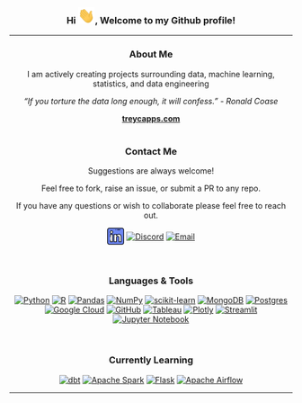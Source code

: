 <div align="center">
<br />
<h3>Hi <img src="https://raw.githubusercontent.com/ABSphreak/ABSphreak/master/gifs/Hi.gif"width="30px">, Welcome to my Github profile!</h3>
<hr />
</div>

<div align="center">
<h3><b>About Me</b></h3>
<p> I am actively creating projects surrounding data, machine learning, statistics, and data engineering</p>
<p><em>“If you torture the data long enough, it will confess.”
- Ronald Coase</em></p>
<a href="https://treycapps.com" target="blank"><b>treycapps.com</b></a>
<br />
<br />

<h3><b>Contact Me</b></h3>
<p>Suggestions are always welcome!</p>
<p>Feel free to fork, raise an issue, or submit a PR to any repo.</p>
<p>If you have any questions or wish to collaborate please feel free to reach out.</p>

<p>
<a href="https://www.linkedin.com/in/trey-capps/" target="blank"><img align="center" src="https://raw.githubusercontent.com/8bithemant/8bithemant/master/linkedin.png" alt="LinkedIn" height="30" width="30" /></a>
<a href="https://discord.com/channels/@ford.potter#5827" target="blank"><img align="center" src="https://img.icons8.com/color/2x/discord--v2.png" alt="Discord" height="30" width="30" /></a>  
<a href = "mailto: trey.capps@gmail.com"><img align="center" src="https://img.icons8.com/doodle/2x/gmail-new.png" alt="Email" height="30" width="30" /></a>
</p>
</div>

<br />

<div align="center">
<h3><b>Languages & Tools</b></h3>
<p>

[![Python](https://img.shields.io/badge/python-3670A0?style=for-the-badge&logo=python&logoColor=ffdd54)](https://www.python.org)
[![R](https://img.shields.io/badge/r-%23276DC3.svg?style=for-the-badge&logo=r&logoColor=white)](https://www.r-project.org)
[![Pandas](https://img.shields.io/badge/pandas-%23150458.svg?style=for-the-badge&logo=pandas&logoColor=white)](https://pandas.pydata.org)
[![NumPy](https://img.shields.io/badge/numpy-%23013243.svg?style=for-the-badge&logo=numpy&logoColor=white)](https://numpy.org)
[![scikit-learn](https://img.shields.io/badge/scikit--learn-%23F7931E.svg?style=for-the-badge&logo=scikit-learn&logoColor=white)](https://scikit-learn.org)
[![MongoDB](https://img.shields.io/badge/MongoDB-%234ea94b.svg?style=for-the-badge&logo=mongodb&logoColor=white)](https://www.mongodb.com)
[![Postgres](https://img.shields.io/badge/postgres-%23316192.svg?style=for-the-badge&logo=postgresql&logoColor=white)](https://www.postgresql.org)
[![Google Cloud](https://img.shields.io/badge/Google_Cloud-4285F4?style=for-the-badge&logo=google-cloud&logoColor=white)](https://cloud.google.com)
[![GitHub](https://img.shields.io/badge/github-%23121011.svg?style=for-the-badge&logo=github&logoColor=white)](https://github.com)
[![Tableau](https://img.shields.io/badge/Tableau-E97627?style=for-the-badge&logo=Tableau&logoColor=white)](https://www.tableau.com)
[![Plotly](https://img.shields.io/badge/Plotly-239120?style=for-the-badge&logo=plotly&logoColor=white)](https://plotly.com)
[![Streamlit](https://img.shields.io/badge/Streamlit-FF4B4B?style=for-the-badge&logo=Streamlit&logoColor=white)](https://streamlit.io)
[![Jupyter Notebook](https://img.shields.io/badge/jupyter-%23FA0F00.svg?style=for-the-badge&logo=jupyter&logoColor=white)](https://jupyter.org)

</p>
<br />

<h3><b>Currently Learning</b></h3>
<p>

[![dbt](https://img.shields.io/badge/dbt-FF694B?style=for-the-badge&logo=dbt&logoColor=white)](https://www.getdbt.com)
[![Apache Spark](https://img.shields.io/badge/Apache_Spark-FFFFFF?style=for-the-badge&logo=apachespark&logoColor=#E35A16)](https://spark.apache.org)
[![Flask](https://img.shields.io/badge/flask-%23000.svg?style=for-the-badge&logo=flask&logoColor=white)](https://flask.palletsprojects.com/en/2.2.x/#)
[![Apache Airflow](https://img.shields.io/badge/Apache%20Airflow-017CEE?style=for-the-badge&logo=Apache%20Airflow&logoColor=white)](https://airflow.apache.org)

</p>
<hr />
</div>